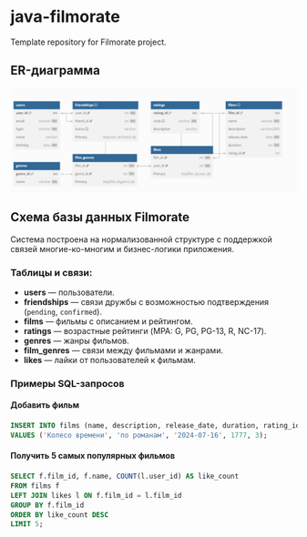 # java-filmorate
Template repository for Filmorate project.

## ER-диаграмма

![ER-диаграмма](src/main/resources/db.png)

## Схема базы данных Filmorate

Система построена на нормализованной структуре с поддержкой связей многие-ко-многим и бизнес-логики приложения.

### Таблицы и связи:

- **users** — пользователи.
- **friendships** — связи дружбы с возможностью подтверждения (`pending`, `confirmed`).
- **films** — фильмы с описанием и рейтингом.
- **ratings** — возрастные рейтинги (MPA: G, PG, PG-13, R, NC-17).
- **genres** — жанры фильмов.
- **film_genres** — связи между фильмами и жанрами.
- **likes** — лайки от пользователей к фильмам.

### Примеры SQL-запросов

#### Добавить фильм

```sql
INSERT INTO films (name, description, release_date, duration, rating_id)
VALUES ('Колесо времени', 'по романам', '2024-07-16', 1777, 3);
```

#### Получить 5 самых популярных фильмов
```sql
SELECT f.film_id, f.name, COUNT(l.user_id) AS like_count
FROM films f
LEFT JOIN likes l ON f.film_id = l.film_id
GROUP BY f.film_id
ORDER BY like_count DESC
LIMIT 5;
```

